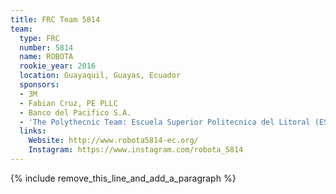 ```yaml
---
title: FRC Team 5814
team:
  type: FRC
  number: 5814
  name: ROBOTA
  rookie_year: 2016
  location: Guayaquil, Guayas, Ecuador
  sponsors:
  - 3M
  - Fabian Cruz, PE PLLC
  - Banco del Pacifico S.A.
  - 'The Polythecnic Team: Escuela Superior Politecnica del Litoral (ESPOL)'
  links:
    Website: http://www.robota5814-ec.org/
    Instagram: https://www.instagram.com/robota_5814
---
```


{% include remove_this_line_and_add_a_paragraph %}